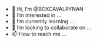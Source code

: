 - 👋 Hi, I’m @BOXCAVALRYNAN
- 👀 I’m interested in ...
- 🌱 I’m currently learning ...
- 💞️ I’m looking to collaborate on ...
- 📫 How to reach me ...

<!---
BOXCAVALRYNAN/BOXCAVALRYNAN is a ✨ special ✨ repository because its `README.md` (this file) appears on your GitHub profile.
You can click the Preview link to take a look at your changes.
--->
